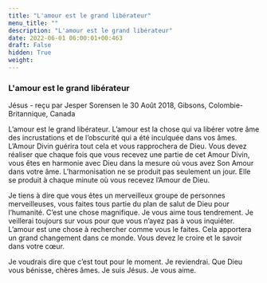 ```yaml
---
title: "L'amour est le grand libérateur"
menu_title: ""
description: "L'amour est le grand libérateur"
date: 2022-06-01 06:00:01+00:463
draft: False
hidden: True
weight:
---
```

### L'amour est le grand libérateur

Jésus - reçu par Jesper Sorensen le 30 Août 2018, Gibsons, Colombie-Britannique, Canada

L’amour est le grand libérateur. L’amour est la chose qui va libérer votre âme des incrustations et de l’obscurité qui a été inculquée dans vos âmes. L’Amour Divin guérira tout cela et vous rapprochera de Dieu. Vous devez réaliser que chaque fois que vous recevez une partie de cet Amour Divin, vous êtes en harmonie avec Dieu dans la mesure où vous avez Son Amour dans votre âme. L’harmonisation ne se produit pas seulement un jour. Elle se produit à chaque minute où vous recevez l’Amour de Dieu.

Je tiens à dire que vous êtes un merveilleux groupe de personnes merveilleuses, vous faites tous partie du plan de salut de Dieu pour l’humanité. C’est une chose magnifique. Je vous aime tous tendrement. Je veillerai toujours sur vous pour que vous n’ayez pas à vous inquiéter. L’amour est une chose à rechercher comme vous le faites. Cela apportera un grand changement dans ce monde. Vous devez le croire et le savoir dans votre cœur.

Je voudrais dire que c’est tout pour le moment. Je reviendrai. Que Dieu vous bénisse, chères âmes. Je suis Jésus. Je vous aime.



